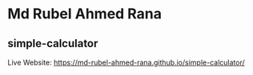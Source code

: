 # Md Rubel Ahmed Rana
## simple-calculator
Live Website: https://md-rubel-ahmed-rana.github.io/simple-calculator/

